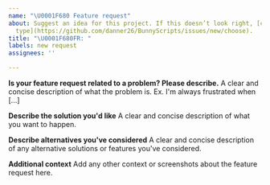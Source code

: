 ```yaml
---
name: "\U0001F680 Feature request"
about: Suggest an idea for this project. If this doesn’t look right, [choose a different
  type](https://github.com/danner26/BunnyScripts/issues/new/choose).
title: "\U0001F680FR: "
labels: new request
assignees: ''

---
```


<!--
Thank you for suggesting an idea to make BunnyScripts better.

Please fill in as much of the template below as you're able.
-->

**Is your feature request related to a problem? Please describe.**
A clear and concise description of what the problem is. Ex. I'm always frustrated when [...]

**Describe the solution you'd like**
A clear and concise description of what you want to happen.

**Describe alternatives you've considered**
A clear and concise description of any alternative solutions or features you've considered.

**Additional context**
Add any other context or screenshots about the feature request here.
